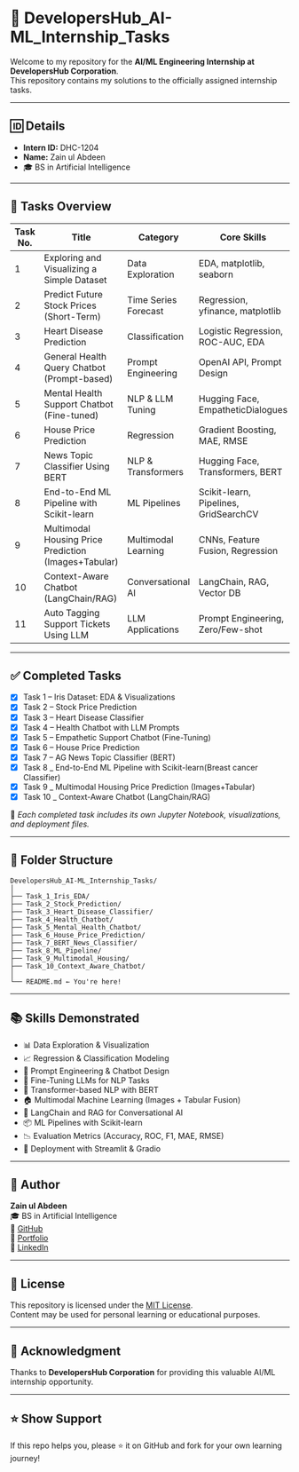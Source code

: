 # 🚀 DevelopersHub_AI-ML_Internship_Tasks

Welcome to my repository for the **AI/ML Engineering Internship at DevelopersHub Corporation**.  
This repository contains my solutions to the officially assigned internship tasks.  

---

## 🆔 Details
- **Intern ID:** DHC-1204  
- **Name:** Zain ul Abdeen  
- 🎓 BS in Artificial Intelligence  

---

## 📁 Tasks Overview

| Task No. | Title                                                | Category                 | Core Skills |
|----------|------------------------------------------------------|--------------------------|-------------|
| 1        | Exploring and Visualizing a Simple Dataset           | Data Exploration         | EDA, matplotlib, seaborn |
| 2        | Predict Future Stock Prices (Short-Term)             | Time Series Forecast     | Regression, yfinance, matplotlib |
| 3        | Heart Disease Prediction                             | Classification           | Logistic Regression, ROC-AUC, EDA |
| 4        | General Health Query Chatbot (Prompt-based)          | Prompt Engineering       | OpenAI API, Prompt Design |
| 5        | Mental Health Support Chatbot (Fine-tuned)           | NLP & LLM Tuning         | Hugging Face, EmpatheticDialogues |
| 6        | House Price Prediction                               | Regression               | Gradient Boosting, MAE, RMSE |
| 7        | News Topic Classifier Using BERT                     | NLP & Transformers       | Hugging Face, Transformers, BERT |
| 8        | End-to-End ML Pipeline with Scikit-learn             | ML Pipelines             | Scikit-learn, Pipelines, GridSearchCV |
| 9        | Multimodal Housing Price Prediction (Images+Tabular) | Multimodal Learning      | CNNs, Feature Fusion, Regression |
| 10       | Context-Aware Chatbot (LangChain/RAG)                | Conversational AI        | LangChain, RAG, Vector DB |
| 11       | Auto Tagging Support Tickets Using LLM               | LLM Applications         | Prompt Engineering, Zero/Few-shot |

---

## ✅ Completed Tasks

- [x] Task 1 – Iris Dataset: EDA & Visualizations  
- [x] Task 2 – Stock Price Prediction  
- [x] Task 3 – Heart Disease Classifier  
- [x] Task 4 – Health Chatbot with LLM Prompts  
- [x] Task 5 – Empathetic Support Chatbot (Fine-Tuning)  
- [x] Task 6 – House Price Prediction  
- [x] Task 7 – AG News Topic Classifier (BERT)
- [x] Task 8 _ End-to-End ML Pipeline with Scikit-learn(Breast cancer Classifier)
- [x] Task 9 _  Multimodal Housing Price Prediction (Images+Tabular)
- [x] Task 10 _ Context-Aware Chatbot (LangChain/RAG)

📌 *Each completed task includes its own Jupyter Notebook, visualizations, and deployment files.*  

---
## 📂 Folder Structure
```
DevelopersHub_AI-ML_Internship_Tasks/
│
├── Task_1_Iris_EDA/
├── Task_2_Stock_Prediction/
├── Task_3_Heart_Disease_Classifier/
├── Task_4_Health_Chatbot/
├── Task_5_Mental_Health_Chatbot/
├── Task_6_House_Price_Prediction/
├── Task_7_BERT_News_Classifier/
├── Task_8_ML_Pipeline/
├── Task_9_Multimodal_Housing/
├── Task_10_Context_Aware_Chatbot/
│
└── README.md ← You're here!
```

---

## 📚 Skills Demonstrated

- 📊 Data Exploration & Visualization  
- 📈 Regression & Classification Modeling  
- 🤖 Prompt Engineering & Chatbot Design  
- 🧠 Fine-Tuning LLMs for NLP Tasks  
- 📰 Transformer-based NLP with BERT  
- 🏠 Multimodal Machine Learning (Images + Tabular Fusion)  
- 🔗 LangChain and RAG for Conversational AI  
- 📦 ML Pipelines with Scikit-learn  
- 📉 Evaluation Metrics (Accuracy, ROC, F1, MAE, RMSE)  
- 🚀 Deployment with Streamlit & Gradio  

---


## 🧠 Author

**Zain ul Abdeen**  
🎓 BS in Artificial Intelligence  
🔗 [GitHub](https://github.com/Zain-ul-abdeen-773)  
🔗 [Portfolio](https://zain-ul-abdeen-773.netlify.app/)  
🔗 [LinkedIn](http://www.linkedin.com/in/zain-ul-abdeen-48aa72318)

---

## 📜 License

This repository is licensed under the [MIT License](LICENSE).  
Content may be used for personal learning or educational purposes.  

---

## 🙌 Acknowledgment

Thanks to **DevelopersHub Corporation** for providing this valuable AI/ML internship opportunity.  

---

## ⭐️ Show Support

If this repo helps you, please ⭐️ it on GitHub and fork for your own learning journey!





